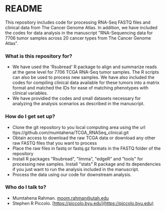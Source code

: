 # README #

This repository includes code for processing RNA-Seq FASTQ files and clinical data from The Cancer Genome Atlas. In addition, we have included the codes for data analysis in the manuscript "RNA-Sequencing data for 7706 tumor samples across 20 cancer types from The Cancer Genome Atlas".  

### What is this repository for? ###

* We have used the 'Rsubread' R package to align and summarize reads at the gene level for 7706 TCGA RNA-Seq tumor samples. The R scripts can also be used to process new samples. We have also included the codes for compiling clinical data available for these tumors into a matrix format and matched the IDs for ease of matching phenotypes with clinical variables. 
* We have providied the codes and small datasets necessary for analyzing the analysis scenarios as described in the manuscript.

### How do I get set up? ###

* Clone the git repository to you local computing area using the url ttps://github.com/mumtahena/TCGA_RNASeq_clinical.git
* Obtain access to download the raw TCGA data or download any other raw FASTQ files that you want to process
* Place the raw files in fastq or fastq.gz formats in the FASTQ folder of the repository
* Install R packages "Rsubread", "limma", "edgeR" and "tools" for processing new samples. Install "stats" R package and its dependencies if you just want to run the analysis included in the manuscript.
* Process the data using our code for downstream analysis.

### Who do I talk to? ###

* Mumtahena Rahman. [moom.rahman@utah.edu](mailto:moom.rahman@utah.edu)
* Stephen R Piccolo. [https://piccolo.byu.edu](https://piccolo.byu.edu)
